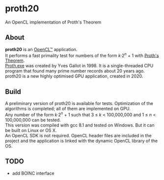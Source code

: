 # proth20
An OpenCL implementation of Proth's Theorem

## About

**proth20** is an [OpenCL™](https://www.khronos.org/opencl/) application.  
It performs a fast primality test for numbers of the form *k*·2<sup>*n*</sup> + 1 with [Proth's Theorem](https://en.wikipedia.org/wiki/Proth%27s_theorem).  
[Proth.exe](https://primes.utm.edu/programs/gallot/) was created by Yves Gallot in 1998. It is a single-threaded CPU program that found many prime number records about 20 years ago.  
proth20 is a new highly optimised GPU application, created in 2020.

## Build

A preliminary version of proth20 is available for tests. Optimization of the algorithms is completed; all of them are implemented on GPU.  
Any number of the form *k*·2<sup>*n*</sup> + 1 such that 3 &le; *k* < 100,000,000 and 1 &le; *n* < 100,000,000 can be tested.  
This version was compiled with gcc 8.1 and tested on Windows. But it can be built on Linux or OS X.  
An OpenCL SDK is not required. OpenCL header files are included in the project and the application is linked with the dynamic OpenCL library of the OS.

## TODO

- add BOINC interface
